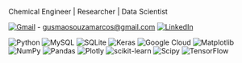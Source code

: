<!--# 💫 
About Me:
 🔭 I’m currently working on<br>👯 I’m looking to collaborate on<br>🤝 I’m looking for help with<br>🌱 I’m currently learning <br>💬 Ask me about<br>⚡ Fun fact -->
 Chemical Engineer | Researcher | Data Scientist

 [![Gmail](https://img.shields.io/badge/Gmail-D14836?style=for-the-badge&logo=gmail&logoColor=white)](mailto:gusmaosouzamarcos@gmail.com) - gusmaosouzamarcos@gmail.com
 [![LinkedIn](https://img.shields.io/badge/LinkedIn-%230077B5.svg?logo=linkedin&logoColor=white)](https://linkedin.com/in/gusmaomarcos)
 


<!-- ## 🌐 Socials:
[![Instagram](https://img.shields.io/badge/Instagram-%23E4405F.svg?logo=Instagram&logoColor=white)](https://instagram.com/gusmaomarcos)
[![LinkedIn](https://img.shields.io/badge/LinkedIn-%230077B5.svg?logo=linkedin&logoColor=white)](https://linkedin.com/in/gusmaomarcos) -->


<!-- # 💻 Tech Stack: -->
![Python](https://img.shields.io/badge/python-3670A0?style=for-the-badge&logo=python&logoColor=ffdd54) ![MySQL](https://img.shields.io/badge/mysql-4479A1.svg?style=for-the-badge&logo=mysql&logoColor=white) 
![SQLite](https://img.shields.io/badge/sqlite-%2307405e.svg?style=for-the-badge&logo=sqlite&logoColor=white) ![Keras](https://img.shields.io/badge/Keras-%23D00000.svg?style=for-the-badge&logo=Keras&logoColor=white) 
![Google Cloud](https://img.shields.io/badge/GoogleCloud-%234285F4.svg?style=for-the-badge&logo=google-cloud&logoColor=white) ![Matplotlib](https://img.shields.io/badge/Matplotlib-%23ffffff.svg?style=for-the-badge&logo=Matplotlib&logoColor=black) ![NumPy](https://img.shields.io/badge/numpy-%23013243.svg?style=for-the-badge&logo=numpy&logoColor=white) ![Pandas](https://img.shields.io/badge/pandas-%23150458.svg?style=for-the-badge&logo=pandas&logoColor=white) ![Plotly](https://img.shields.io/badge/Plotly-%233F4F75.svg?style=for-the-badge&logo=plotly&logoColor=white) ![scikit-learn](https://img.shields.io/badge/scikit--learn-%23F7931E.svg?style=for-the-badge&logo=scikit-learn&logoColor=white) ![Scipy](https://img.shields.io/badge/SciPy-%230C55A5.svg?style=for-the-badge&logo=scipy&logoColor=%white) ![TensorFlow](https://img.shields.io/badge/TensorFlow-%23FF6F00.svg?style=for-the-badge&logo=TensorFlow&logoColor=white)

<!-- # 📊 GitHub Stats:
![](https://github-readme-stats.vercel.app/api?username=gusmaomarcos&theme=dark&hide_border=false&include_all_commits=false&count_private=false)<br/>
![](https://github-readme-streak-stats.herokuapp.com/?user=gusmaomarcos&theme=dark&hide_border=false)<br/>
![](https://github-readme-stats.vercel.app/api/top-langs/?username=gusmaomarcos&theme=dark&hide_border=false&include_all_commits=false&count_private=false&layout=compact)

 Proudly created with GPRM ( https://gprm.itsvg.in ) -->
